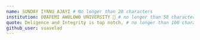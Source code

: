 ```yaml
---
name: SUNDAY IYANU AJAYI # No longer than 28 characters
institution: OBAFEMI AWOLOWO UNIVERSITY 🚩 # no longer than 58 characters
quote: Deligence and Integrity is top notch. # no longer than 100 characters, avoid using quotes(") to guarantee the format remains the same.
github_user: suavelad
---
```


